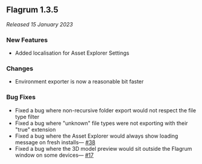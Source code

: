## Flagrum 1.3.5

_Released 15 January 2023_

### New Features

- Added localisation for Asset Explorer Settings

### Changes

- Environment exporter is now a reasonable bit faster

### Bug Fixes

- Fixed a bug where non-recursive folder export would not respect the file type filter
- Fixed a bug where "unknown" file types were not exporting with their "true" extension
- Fixed a bug where the Asset Explorer would always show loading message on fresh installs—
  [#38](https://github.com/Kizari/Flagrum/issues/38)
- Fixed a bug where the 3D model preview would sit outside the Flagrum window on some devices—
  [#17](https://github.com/Kizari/Flagrum/issues/17)